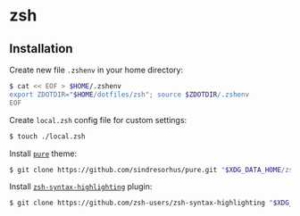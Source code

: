 # zsh

## Installation

Create new file `.zshenv` in your home directory:

```bash
$ cat << EOF > $HOME/.zshenv
export ZDOTDIR="$HOME/dotfiles/zsh"; source $ZDOTDIR/.zshenv
EOF
```

Create `local.zsh` config file for custom settings:

```bash
$ touch ./local.zsh
```

Install [`pure`](https://github.com/sindresorhus/pure) theme:

```bash
$ git clone https://github.com/sindresorhus/pure.git "$XDG_DATA_HOME/zsh/prompts/pure"
```

Install [`zsh-syntax-highlighting`](https://github.com/zsh-users/zsh-syntax-highlighting) plugin:

```bash
$ git clone https://github.com/zsh-users/zsh-syntax-highlighting "$XDG_DATA_HOME/zsh/plugins/syntax-highlighting"
```
